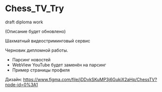 # Chess_TV_Try
draft diploma work

(Описание будет обновлено)

Шахматный видеостриминговый сервис

Черновик дипломной работы. 
- Парсинг новостей
- WebView YouTube будет заменён на парсинг
- Пример страницы профиля

Дизайн: https://www.figma.com/file/jDDvkSKuMP3j6GukiX2aHp/ChessTV?node-id=0%3A1
